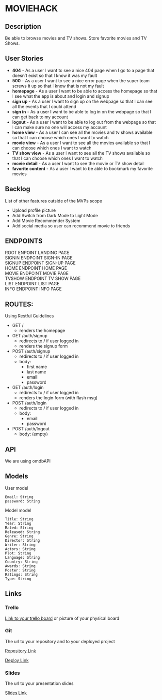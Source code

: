 # MOVIEHACK

## Description

Be able to browse movies and TV shows. Store favorite movies and TV Shows. 

## User Stories

- **404** - As a user I want to see a nice 404 page when I go to a page that doesn’t exist so that I know it was my fault 
- **500** - As a user I want to see a nice error page when the super team screws it up so that I know that is not my fault
- **homepage** - As a user I want to be able to access the homepage so that I see what the app is about and login and signup
- **sign up** - As a user I want to sign up on the webpage so that I can see all the events that I could attend
- **sign in** - As a user I want to be able to log in on the webpage so that I can get back to my account
- **logout** - As a user I want to be able to log out from the webpage so that I can make sure no one will access my account
-  **home view** - As a user I can see all the movies and tv shows available so that I can choose which ones I want to watch
- **movie view** - As a user I want to see all the movies available so that I can choose which ones I want to watch
-  **TV show view** - As a user I want to see all the TV shows available so that I can choose which ones I want to watch
- **movie detail** - As a user I want to see the movie or TV show detail 
- **favorite content** - As a user I want to be able to bookmark my favorite movies

## Backlog

List of other features outside of the MVPs scope

- Upload profile picture
- Add Switch from Dark Mode to Light Mode
- Add Movie Recommender System 
- Add social media so user can recommend movie to friends

## ENDPOINTS

ROOT ENPOINT            LANDING PAGE  
SIGNIN ENDPOINT       SIGN-IN PAGE  
SIGNUP ENDPOINT      SIGN-UP PAGE  
HOME ENDPOINT         HOME PAGE  
MOVIE ENDPOINT        MOVIE PAGE  
TVSHOW ENDPOINT    TV SHOW PAGE  
LIST ENDPOINT            LIST PAGE  
INFO ENDPOINT           INFO PAGE

## ROUTES:

Using Restful Guidelines 

- GET / 
  - renders the homepage
- GET /auth/signup
  - redirects to / if user logged in
  - renders the signup form
- POST /auth/signup
  - redirects to / if user logged in
  - body:
    - first name
    - last name
    - email
    - password
- GET /auth/login
  - redirects to / if user logged in
  - renders the login form (with flash msg)
- POST /auth/login
  - redirects to / if user logged in
  - body:
    - email
    - password
- POST /auth/logout
  - body: (empty)

## API

We are using omdbAPI

## Models

User model
 
```
Email: String
password: String
```

Model model

```
Title: String
Year: String
Rated: String
Released: String
Genre: String
Director: String
Writer: String
Actors: String
Plot: String
Language: String
Country: String
Awards: String
Poster: String
Ratings: String
Type: String
``` 

## Links

### Trello

[Link to your trello board](https://trello.com) or picture of your physical board

### Git

The url to your repository and to your deployed project

[Repository Link](http://github.com)

[Deploy Link](http://heroku.com)

### Slides

The url to your presentation slides

[Slides Link](http://slides.com)


